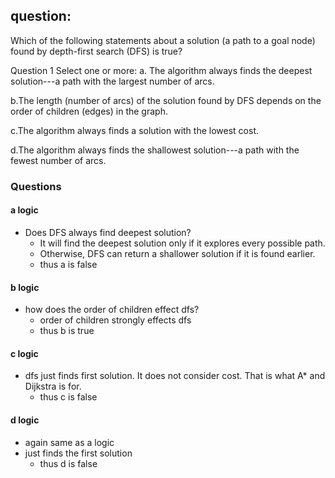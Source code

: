 ## question:

Which of the following statements about a solution (a path to a goal node) found by depth-first search (DFS) is true?

Question 1 Select one or more:
a. The algorithm always finds the deepest solution---a path with the largest number of arcs.

b.The length (number of arcs) of the solution found by DFS depends on the order of children (edges) in the graph.

c.The algorithm always finds a solution with the lowest cost.

d.The algorithm always finds the shallowest solution---a path with the fewest number of arcs.

### Questions
#### a logic
- Does DFS always find deepest solution?
    - It will find the deepest solution only if it explores every possible path.
    - Otherwise, DFS can return a shallower solution if it is found earlier. 
    - thus a is false

#### b logic
- how does the order of children effect dfs?
  - order of children strongly effects dfs
  - thus b is true

#### c logic
- dfs just finds first solution. It does not consider cost. That is what A* and Dijkstra is for.
  - thus c is false

#### d logic
- again same as a logic
- just finds the first solution
  - thus d is false